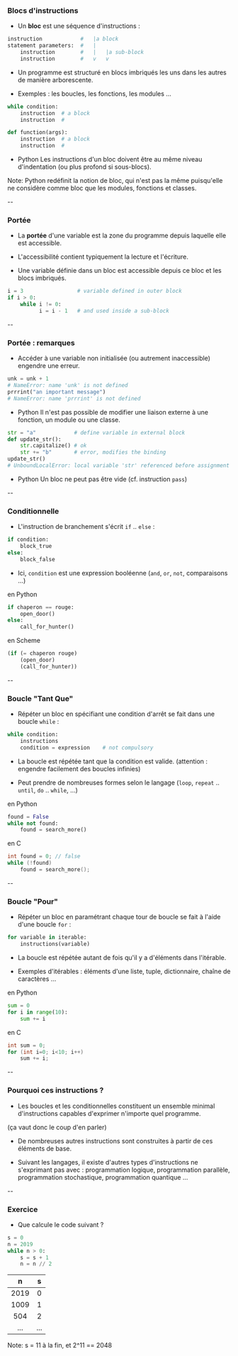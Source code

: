 ### Blocs d'instructions

- Un **bloc** est une séquence d'instructions :

```python
instruction            #   |a block
statement parameters:  #   |
    instruction        #   |   |a sub-block
    instruction        #   v   v
```

- Un programme est structuré en blocs imbriqués les uns dans les
  autres de manière arborescente.

- Exemples : les boucles, les fonctions, les modules ...

<div class="half">

```python
while condition:
    instruction  # a block
    instruction  #
```

</div>

<div class="half">

```python
def function(args):
    instruction  # a block
    instruction  #
```

</div>

- <span class="label">Python</span> Les instructions d'un bloc doivent
  être au même niveau d'indentation (ou plus profond si sous-blocs).

Note: Python redéfinit la notion de bloc, qui n'est pas la même puisqu'elle ne considère comme bloc que les modules, fonctions et classes.

--

### Portée

- La **portée** d'une variable est la zone du
  programme depuis laquelle elle est accessible.

- L'accessibilité contient typiquement la lecture et l'écriture.

- Une variable définie dans un bloc est accessible depuis ce bloc et
  les blocs imbriqués.

```python
i = 3                 # variable defined in outer block
if i > 0:
    while i != 0:
          i = i - 1   # and used inside a sub-block
```

--

### Portée : remarques

- Accéder à une variable non initialisée (ou autrement inaccessible)
  engendre une erreur.

```python
unk = unk + 1
# NameError: name 'unk' is not defined
prrrint("an important message")
# NameError: name 'prrrint' is not defined
```

- <span class="label">Python</span> Il n'est pas possible de modifier
  une liaison externe à une fonction, un module ou une classe.

```python
str = "a"            # define variable in external block
def update_str():
    str.capitalize() # ok
    str += "b"       # error, modifies the binding
update_str()
# UnboundLocalError: local variable 'str' referenced before assignment
```

- <span class="label">Python</span> Un bloc ne peut pas être vide
  (cf. instruction `pass`)

--

### Conditionnelle

- L'instruction de branchement s'écrit `if` .. `else`&nbsp;:

```python
if condition:
    block_true
else:
    block_false
```

- Ici, `condition` est une expression booléenne (`and`, `or`, `not`,
comparaisons ...)

<div class='half'>

en Python  <!-- .element: class="title" -->
```python
if chaperon == rouge:
    open_door()
else:
    call_for_hunter()
```

</div>
<div class='half'>

en Scheme  <!-- .element: class="title" -->
```scheme
(if (= chaperon rouge)
    (open_door)
    (call_for_hunter))
```

</div>

--

### Boucle "Tant Que"

- Répéter un bloc en spécifiant une condition d'arrêt se fait dans une
  boucle `while`&nbsp;:

```python
while condition:
    instructions
    condition = expression    # not compulsory
```

- La boucle est répétée tant que la condition est valide.
(attention : engendre facilement des boucles infinies)

- Peut prendre de nombreuses formes selon le langage (`loop`, `repeat`
  .. `until`, `do` .. `while`, ...)

<div class='half'>

en Python  <!-- .element: class="title" -->
```python
found = False
while not found:
    found = search_more()
```

</div>
<div class='half'>

en C  <!-- .element: class="title" -->
```c
int found = 0; // false
while (!found)
    found = search_more();
```

</div>


--

### Boucle "Pour"

- Répéter un bloc en paramétrant chaque tour de boucle se fait à
  l'aide d'une boucle `for`&nbsp;:

```python
for variable in iterable:
    instructions(variable)
```

- La boucle est répétée autant de fois qu'il y a d'éléments dans
  l'itérable.

- Exemples d'itérables : éléments d'une liste, tuple, dictionnaire,
  chaîne de caractères ...

<div class='half'>

en Python  <!-- .element: class="title" -->
```python
sum = 0
for i in range(10):
    sum += i
```

</div>
<div class='half'>

en C  <!-- .element: class="title" -->
```c
int sum = 0;
for (int i=0; i<10; i++)
    sum += i;
```

</div>

--

### Pourquoi ces instructions ?

- Les boucles et les conditionnelles constituent un ensemble minimal
  d'instructions capables d'exprimer n'importe quel programme.

(ça vaut donc le coup d'en parler)

- De nombreuses autres instructions sont construites à partir de ces
  éléments de base.

- Suivant les langages, il existe d'autres types d'instructions ne
  s'exprimant pas avec : programmation logique, programmation
  parallèle, programmation stochastique, programmation quantique ...


--

### Exercice

- Que calcule le code suivant ?

```python
s = 0
n = 2019
while n > 0:
    s = s + 1
    n = n // 2
```

| n     | s |
| :---: |:-:|
| 2019  | 0 |
| 1009  | 1 |
| 504   | 2 |
| ...   | ... |

Note: s = 11 à la fin, et 2^11 == 2048

